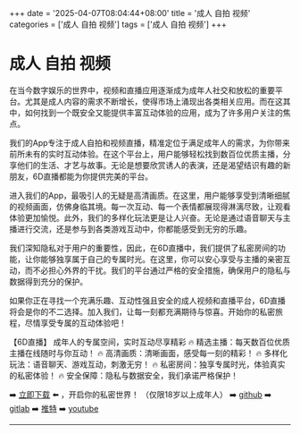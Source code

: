 +++
date = '2025-04-07T08:04:44+08:00'
title = '成人 自拍 视频'
categories = ['成人 自拍 视频']
tags = ['成人 自拍 视频']
+++

# 成人 自拍 视频

在当今数字娱乐的世界中，视频和直播应用逐渐成为成年人社交和放松的重要平台。尤其是成人内容的需求不断增长，使得市场上涌现出各类相关应用。而在这其中，如何找到一个既安全又能提供丰富互动体验的应用，成为了许多用户关注的焦点。

我们的App专注于成人自拍和视频直播，精准定位于满足成年人的需求，为你带来前所未有的实时互动体验。在这个平台上，用户能够轻松找到数百位优质主播，分享他们的生活、才艺与故事。无论是想要欣赏诱人的表演，还是渴望结识有趣的新朋友，6D直播都能为你提供完美的平台。

进入我们的App，最吸引人的无疑是高清画质。在这里，用户能够享受到清晰细腻的视频画面，仿佛身临其境。每一次互动、每一个表情都展现得淋漓尽致，让观看体验更加愉悦。此外，我们的多样化玩法更是让人兴奋。无论是通过语音聊天与主播进行交流，还是参与到各类游戏互动中，你都能感受到无穷的乐趣。

我们深知隐私对于用户的重要性，因此，在6D直播中，我们提供了私密房间的功能，让你能够独享属于自己的专属时光。在这里，你可以安心享受与主播的亲密互动，而不必担心外界的干扰。我们的平台通过严格的安全措施，确保用户的隐私与数据得到充分的保护。

如果你正在寻找一个充满乐趣、互动性强且安全的成人视频和直播平台，6D直播将会是你的不二选择。加入我们，让每一刻都充满期待与惊喜。开始你的私密旅程，尽情享受专属的互动体验吧！

【6D直播】
成年人的专属空间，实时互动尽享精彩
🔥 精选主播：每天数百位优质主播在线随时与你互动！
🔥 高清画质：清晰画面，感受每一刻的精彩！
🔥 多样化玩法：语音聊天、游戏互动，刺激无穷！
🔥 私密房间：独享专属时光，体验真实的私密体验！
🔥 安全保障：隐私与数据安全，我们承诺严格保护！

➡️ [立即下载](https://down123.s3.ap-east-1.amazonaws.com/down/down.html?channelCode=blog) ⬅️ ，开启你的私密世界！
（仅限18岁以上成年人）
➡️ [github](https://aldult-live.github.io/)
➡️ [gitlab](https://seo-09598d.gitlab.io/)
➡️ [推特](https://x.com/wegame33)
➡️ [youtube](https://www.youtube.com/@6Dlive)

---
